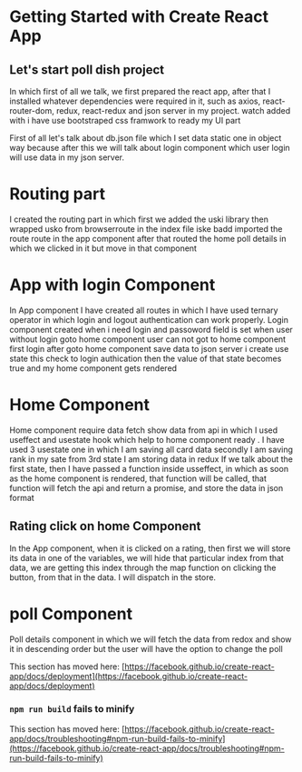 # Getting Started with Create React App

## Let's start poll dish project
In which first of all we talk, we first prepared the react app, after that I installed whatever dependencies were required in it, such as axios, react-router-dom, redux, react-redux and json server in my project. watch added
with i have use bootstraped css framwork to ready my UI  part

First of all let's talk about db.json file which I set data static one in object way because after this we will talk about login component which user login will use data in my json server.

# Routing part
I created the routing part in which first we added the uski library then wrapped usko from browserroute in the index file iske badd imported the route route in the app component after that routed the home poll details in which we clicked in it but move in that component

# App with login Component
In App component I have created all routes in which I have used ternary operator in which login and logout authentication can work properly.
Login component created when i need login and passoword field is set  when  user without login  goto home component user can not got to home component first 
login after goto home component save data to json server i create use state this check to login authication then the value of that state becomes true and my home component gets rendered

# Home Component

Home component require data fetch show data from api in which I used useffect and usestate hook which help to home component ready .
 I have used 3 usestate one in which I am saving all card data secondly I am saving rank in my sate from 3rd state I am storing data in redux
If we talk about the first state, then I have passed a function inside usseffect, in which as soon as the home component is rendered, that function will be called, that function will fetch the api and return a promise, and store the data in json format

## Rating click on home Component

In the App component, when it is clicked on a rating, then first we will store its data in one of the variables, we will hide that particular index from that data, we are getting this index through the map function on clicking the button, from that in the data. I will dispatch in the store.

# poll Component
Poll details component in which we will fetch the data from redox and show it in descending order but the user will have the option to change the poll



This section has moved here: [https://facebook.github.io/create-react-app/docs/deployment](https://facebook.github.io/create-react-app/docs/deployment)

### `npm run build` fails to minify

This section has moved here: [https://facebook.github.io/create-react-app/docs/troubleshooting#npm-run-build-fails-to-minify](https://facebook.github.io/create-react-app/docs/troubleshooting#npm-run-build-fails-to-minify)
